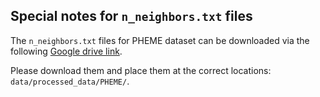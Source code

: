## Special notes for `n_neighbors.txt` files

The `n_neighbors.txt` files for PHEME dataset can be downloaded via the following [Google drive link](https://drive.google.com/file/d/1fip1zJQrvYzyMCvWoC6BVLcvAgYa_RcQ/view?usp=drive_link).

Please download them and place them at the correct locations: `data/processed_data/PHEME/`.
